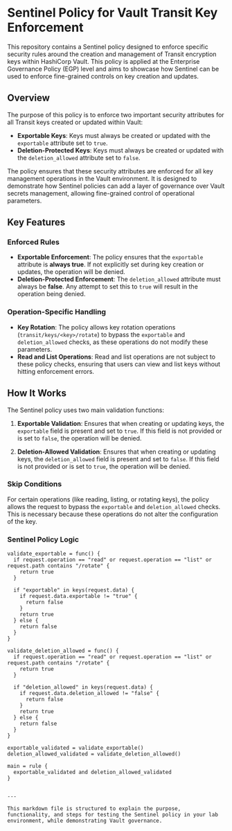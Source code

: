 # Sentinel Policy for Vault Transit Key Enforcement

This repository contains a Sentinel policy designed to enforce specific security rules around the creation and management of Transit encryption keys within HashiCorp Vault. This policy is applied at the Enterprise Governance Policy (EGP) level and aims to showcase how Sentinel can be used to enforce fine-grained controls on key creation and updates.

## Overview

The purpose of this policy is to enforce two important security attributes for all Transit keys created or updated within Vault:

- **Exportable Keys**: Keys must always be created or updated with the `exportable` attribute set to `true`.
- **Deletion-Protected Keys**: Keys must always be created or updated with the `deletion_allowed` attribute set to `false`.

The policy ensures that these security attributes are enforced for all key management operations in the Vault environment. It is designed to demonstrate how Sentinel policies can add a layer of governance over Vault secrets management, allowing fine-grained control of operational parameters.

## Key Features

### Enforced Rules

- **Exportable Enforcement**: The policy ensures that the `exportable` attribute is **always true**. If not explicitly set during key creation or updates, the operation will be denied.
- **Deletion-Protected Enforcement**: The `deletion_allowed` attribute must always be **false**. Any attempt to set this to `true` will result in the operation being denied.

### Operation-Specific Handling

- **Key Rotation**: The policy allows key rotation operations (`transit/keys/<key>/rotate`) to bypass the `exportable` and `deletion_allowed` checks, as these operations do not modify these parameters.
- **Read and List Operations**: Read and list operations are not subject to these policy checks, ensuring that users can view and list keys without hitting enforcement errors.

## How It Works

The Sentinel policy uses two main validation functions:

1. **Exportable Validation**: Ensures that when creating or updating keys, the `exportable` field is present and set to `true`. If this field is not provided or is set to `false`, the operation will be denied.

2. **Deletion-Allowed Validation**: Ensures that when creating or updating keys, the `deletion_allowed` field is present and set to `false`. If this field is not provided or is set to `true`, the operation will be denied.

### Skip Conditions

For certain operations (like reading, listing, or rotating keys), the policy allows the request to bypass the `exportable` and `deletion_allowed` checks. This is necessary because these operations do not alter the configuration of the key.

### Sentinel Policy Logic

```hcl
validate_exportable = func() {
  if request.operation == "read" or request.operation == "list" or request.path contains "/rotate" {
    return true
  }

  if "exportable" in keys(request.data) {
    if request.data.exportable != "true" {
      return false
    }
    return true
  } else {
    return false
  }
}

validate_deletion_allowed = func() {
  if request.operation == "read" or request.operation == "list" or request.path contains "/rotate" {
    return true
  }

  if "deletion_allowed" in keys(request.data) {
    if request.data.deletion_allowed != "false" {
      return false
    }
    return true
  } else {
    return false
  }
}

exportable_validated = validate_exportable()
deletion_allowed_validated = validate_deletion_allowed()

main = rule {
  exportable_validated and deletion_allowed_validated
}


---

This markdown file is structured to explain the purpose, functionality, and steps for testing the Sentinel policy in your lab environment, while demonstrating Vault governance.
